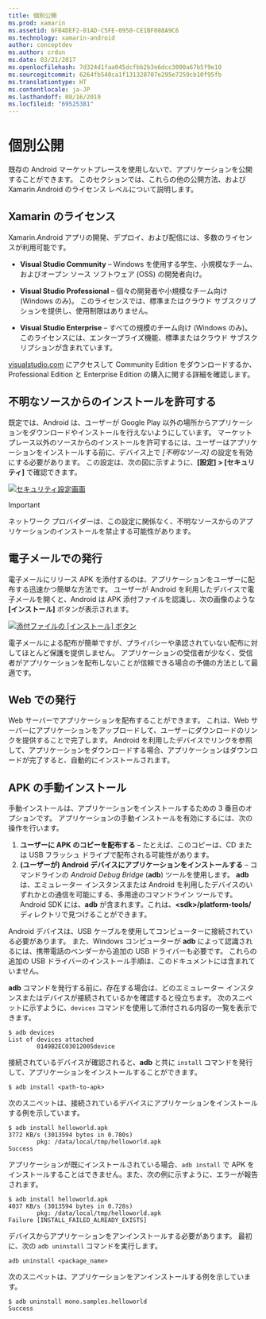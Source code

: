 ```yaml
---
title: 個別公開
ms.prod: xamarin
ms.assetid: 6FB4DEF2-01AD-C5FE-0950-CE1BF088A9C6
ms.technology: xamarin-android
author: conceptdev
ms.author: crdun
ms.date: 03/21/2017
ms.openlocfilehash: 7d324d1faa045dcfbb2b3e6dcc3000a67b5f9e10
ms.sourcegitcommit: 6264fb540ca1f131328707e295e7259cb10f95fb
ms.translationtype: HT
ms.contentlocale: ja-JP
ms.lasthandoff: 08/16/2019
ms.locfileid: "69525381"
---
```

# <a name="publishing-independently"></a>個別公開

既存の Android マーケットプレースを使用しないで、アプリケーションを公開することができます。 このセクションでは、これらの他の公開方法、および Xamarin.Android のライセンス レベルについて説明します。

## <a name="xamarin-licensing"></a>Xamarin のライセンス

Xamarin.Android アプリの開発、デプロイ、および配信には、多数のライセンスが利用可能です。

- **Visual Studio Community** &ndash; Windows を使用する学生、小規模なチーム、およびオープン ソース ソフトウェア (OSS) の開発者向け。

- **Visual Studio Professional** &ndash; 個々の開発者や小規模なチーム向け (Windows のみ)。 このライセンスでは、標準またはクラウド サブスクリプションを提供し、使用制限はありません。

- **Visual Studio Enterprise** &ndash; すべての規模のチーム向け (Windows のみ)。 このライセンスには、エンタープライズ機能、標準またはクラウド サブスクリプションが含まれています。

[visualstudio.com](https://visualstudio.microsoft.com/xamarin/) にアクセスして Community Edition をダウンロードするか、Professional Edition と Enterprise Edition の購入に関する詳細を確認します。


## <a name="allow-installation-from-unknown-sources"></a>不明なソースからのインストールを許可する

既定では、Android は、ユーザーが Google Play 以外の場所からアプリケーションをダウンロードやインストールを行えないようにしています。 マーケットプレース以外のソースからのインストールを許可するには、ユーザーはアプリケーションをインストールする前に、デバイス上で *[不明なソース]* の設定を有効にする必要があります。 この設定は、次の図に示すように、**[設定] > [セキュリティ]** で確認できます。

[![セキュリティ設定画面](publishing-independently-images/settings.png)](publishing-independently-images/settings.png#lightbox)


> [!IMPORTANT]
> ネットワーク プロバイダーは、この設定に関係なく、不明なソースからのアプリケーションのインストールを禁止する可能性があります。



## <a name="publishing-by-e-mail"></a>電子メールでの発行

電子メールにリリース APK を添付するのは、アプリケーションをユーザーに配布する迅速かつ簡単な方法です。 ユーザーが Android を利用したデバイスで電子メールを開くと、Android は APK 添付ファイルを認識し、次の画像のような **[インストール]** ボタンが表示されます。

[![添付ファイルの [インストール] ボタン](publishing-independently-images/publishing-via-email.png)](publishing-independently-images/publishing-via-email.png#lightbox)

電子メールによる配布が簡単ですが、プライバシーや承認されていない配布に対してほとんど保護を提供しません。 アプリケーションの受信者が少なく、受信者がアプリケーションを配布しないことが信頼できる場合の予備の方法として最適です。


## <a name="publishing-by-web"></a>Web での発行

Web サーバーでアプリケーションを配布することができます。 これは、Web サーバーにアプリケーションをアップロードして、ユーザーにダウンロードのリンクを提供することで完了します。 Android を利用したデバイスでリンクを参照して、アプリケーションをダウンロードする場合、アプリケーションはダウンロードが完了すると、自動的にインストールされます。


## <a name="manually-installing-an-apk"></a>APK の手動インストール

手動インストールは、アプリケーションをインストールするための 3 番目のオプションです。 アプリケーションの手動インストールを有効にするには、次の操作を行います。

1. **ユーザーに APK のコピーを配布する** &ndash; たとえば、このコピーは、CD または USB フラッシュ ドライブで配布される可能性があります。
1. **(ユーザーが) Android デバイスにアプリケーションをインストールする** &ndash; コマンドラインの *Android Debug Bridge* (**adb**) ツールを使用します。 **adb** は、エミュレーター インスタンスまたは Android を利用したデバイスのいずれかとの通信を可能にする、多用途のコマンドライン ツールです。 Android SDK には、**adb** が含まれます。これは、**\<sdk>/platform-tools/** ディレクトリで見つけることができます。

Android デバイスは、USB ケーブルを使用してコンピューターに接続されている必要があります。
また、Windows コンピューターが **adb** によって認識されるには、携帯電話のベンダーから追加の USB ドライバーも必要です。 これらの追加の USB ドライバーのインストール手順は、このドキュメントには含まれていません。

**adb** コマンドを発行する前に、存在する場合は、どのエミュレーター インスタンスまたはデバイスが接続されているかを確認すると役立ちます。 次のスニペットに示すように、`devices` コマンドを使用して添付される内容の一覧を表示できます。

```shell
$ adb devices
List of devices attached
        0149B2EC03012005device
```

接続されているデバイスが確認されると、**adb** と共に `install` コマンドを発行して、アプリケーションをインストールすることができます。

```shell
$ adb install <path-to-apk>
```

次のスニペットは、接続されているデバイスにアプリケーションをインストールする例を示しています。

```shell
$ adb install helloworld.apk
3772 KB/s (3013594 bytes in 0.780s)
        pkg: /data/local/tmp/helloworld.apk
Success
```

アプリケーションが既にインストールされている場合、`adb install` で APK をインストールすることはできません。また、次の例に示すように、エラーが報告されます。

```shell
$ adb install helloworld.apk
4037 KB/s (3013594 bytes in 0.728s)
        pkg: /data/local/tmp/helloworld.apk
Failure [INSTALL_FAILED_ALREADY_EXISTS]
```

デバイスからアプリケーションをアンインストールする必要があります。 最初に、次の `adb uninstall` コマンドを実行します。

```shell
adb uninstall <package_name>
```

次のスニペットは、アプリケーションをアンインストールする例を示しています。

```shell
$ adb uninstall mono.samples.helloworld
Success
```
